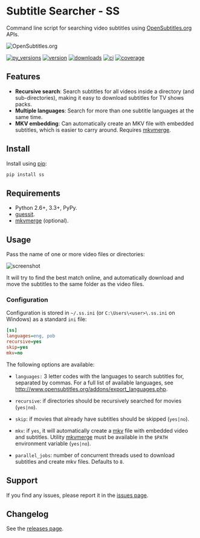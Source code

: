 # Subtitle Searcher - SS #

Command line script for searching video subtitles using 
[OpenSubtitles.org](http://www.opensubtitles.org ) APIs.

![OpenSubtitles.org](http://static.opensubtitles.org/gfx/logo-transparent.png)

[![py_versions](https://pypip.in/py_versions/ss/badge.png)](https://pypi.python.org/pypi/ss/)
[![version](http://img.shields.io/pypi/v/ss.svg)](https://pypi.python.org/pypi/ss/)
[![downloads](http://img.shields.io/pypi/dm/ss.svg)](https://pypi.python.org/pypi/ss/)
[![ci](http://img.shields.io/travis/nicoddemus/ss.svg)](https://travis-ci.org/nicoddemus/ss)
[![coverage](http://img.shields.io/coveralls/nicoddemus/ss.svg)](https://coveralls.io/r/nicoddemus/ss)

## Features ##

- **Recursive search**: Search subtitles for all videos inside a directory (and sub-directories), 
  making it easy to download subtitles for TV shows packs. 
- **Multiple languages**: Search for more than one subtitle languages at the same time.
- **MKV embedding**: Can automatically create an MKV file with embedded 
  subtitles, which is easier to carry around.
  Requires [mkvmerge](http://www.bunkus.org/videotools/mkvtoolnix).

## Install ##

Install using [pip](http://www.pip-installer.org):

```bash
pip install ss
```

## Requirements ##

- Python 2.6+, 3.3+, PyPy.
- [guessit](https://github.com/wackou/guessit).
- [mkvmerge](http://www.bunkus.org/videotools/mkvtoolnix) (optional).

## Usage ##

Pass the name of one or more video files or directories:

![screenshot](https://raw.githubusercontent.com/nicoddemus/ss/master/images/screenshot.png)

It will try to find the best match online, and automatically download and 
move the subtitles to the same folder as the video files.

### Configuration ###

Configuration is stored in `~/.ss.ini` (or `C:\Users\<user>\.ss.ini` on Windows) as
a standard `ini` file:

```ini
[ss]
languages=eng, pob
recursive=yes
skip=yes
mkv=no
```

The following options are available:

* `languages:` 3 letter codes with the languages to search subtitles for, 
  separated by commas. 
  For a full list of available languages, see 
  http://www.opensubtitles.org/addons/export_languages.php.

* `recursive`: if directories should be recursively searched for movies (`yes|no`). 

* `skip`: if movies that already have subtitles should be skipped (`yes|no`).

* `mkv`: if `yes`, it will automatically create a [mkv](http://www.matroska.org/)
  file with embedded video and subtitles. Utility [mkvmerge](http://www.bunkus.org/videotools/mkvtoolnix)
  must be available in the `$PATH` environment variable (`yes|no`).

* `parallel_jobs`: number of concurrent threads used to download subtitles and create mkv files.
  Defaults to `8`.


## Support ##

If you find any issues, please report it in the 
[issues page](https://github.com/nicoddemus/ss/issues).


## Changelog ##

See the [releases page](https://github.com/nicoddemus/ss/releases).


